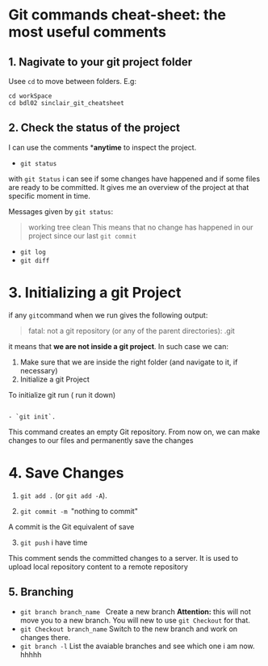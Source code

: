 # Git commands cheat-sheet: the most useful comments

## 1. Nagivate to your git project folder

Usee `cd` to  move between folders. E.g:
```
cd workSpace
cd bdl02 sinclair_git_cheatsheet
```

## 2. Check the status of the project

I can use the comments ***anytime** to inspect the project.

- `git status`

with `git Status` i can see if some changes have happened and if some files are ready to be committed.
It gives me an overview of the project at that specific moment in time.

Messages given by `git status`:
> working tree clean
This means that no change has happened in our project since our last `git commit`

- `git log`
- `git diff`

# 3. Initializing a git Project 
if any `git`command when we run gives the following output:
>fatal: not a git repository (or any of the parent directories): .git

it means that **we are not inside a git project**.
In such case we can:

1. Make sure that we are inside the right folder (and navigate to it, if necessary)
2. Initialize a git Project

To initialize git run ( run it down)
```

- `git init`.
```
This command creates an empty Git repository. From now on, we can make changes to our files and permanently  save the changes

# 4. Save Changes

1. `git add .` (or `git add -A`). 

2. `git commit -m `"nothing to commit"

A commit is the Git equivalent of save

3. `git push` i have time

This comment sends the committed changes to a server. It is used to upload local repository content to a remote repository 

## 5. Branching
- `git branch branch_name `
Create a new branch
**Attention:** this will not move you to a new branch. You will new to use `git Checkout` for that.
- `git Checkout branch_name`
Switch to the new branch and work on changes there. 
- `git branch -l` 
List the avaiable branches and see which one i am now. hhhhh